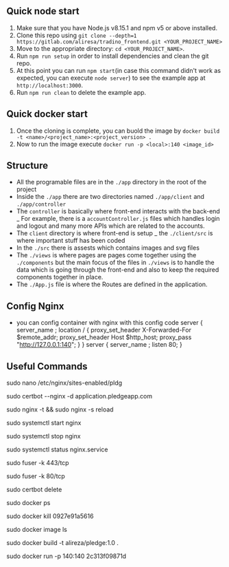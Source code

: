 ## Quick node start

1.  Make sure that you have Node.js v8.15.1 and npm v5 or above installed.<br />
2.  Clone this repo using `git clone --depth=1 https://gitlab.com/aliresa/tradino_frontend.git <YOUR_PROJECT_NAME>`<br />
3.  Move to the appropriate directory: `cd <YOUR_PROJECT_NAME>`.<br />
4.  Run `npm run setup` in order to install dependencies and clean the git repo.<br />
5.  At this point you can run `npm start`(in case this command didn't work as expected, you can execute `node server`) to see the example app at `http://localhost:3000`.<br />
6.  Run `npm run clean` to delete the example app.<br />


## Quick docker start

1.  Once the cloning is complete, you can buold the image by `docker build -t <name>/<project_name>:<project_version> .`<br />
2.  Now to run the image execute `docker run -p <local>:140 <image_id>`<br />


## Structure
-   All the programable files are in the `./app` directory in the root of the project
-   Inside the `./app` there are two directories named `./app/client` and `./app/controller`
-   The `controller` is basically where front-end interacts with the back-end
    _ For example, there is a `accountController.js` files which handles login and logout and many more APIs which are related to the accounts.
-   The `client` directory is where front-end is setup
    _ the `./client/src` is where important stuff has been coded
-   In the `./src` there is assests which contains images and svg files
-   The `./views` is where pages are pages come together using the `./components` but the main focus of the files in `./views` is to handle the data which is going through the
      front-end and also to keep the required components together in place.
-   The `./App.js` file is where the Routes are defined in the application.


## Config Nginx
-   you can config container with nginx with this config code
server {
server_name <server-domain>;
location / {
proxy_set_header X-Forwarded-For $remote_addr;
proxy_set_header Host $http_host;
proxy_pass "http://127.0.0.1:140";
}
}
server {
server_name <server-domain>;
listen 80;
}

## Useful Commands
sudo nano /etc/nginx/sites-enabled/pldg

sudo certbot --nginx -d application.pledgeapp.com

sudo nginx -t && sudo nginx -s reload

sudo systemctl start nginx

sudo systemctl stop nginx

sudo systemctl status nginx.service

sudo fuser -k 443/tcp

sudo fuser -k 80/tcp

sudo certbot delete



sudo docker ps

sudo docker kill 0927e91a5616

sudo docker image ls

sudo docker build -t alireza/pledge:1.0 .

sudo docker run -p 140:140 2c313f09871d